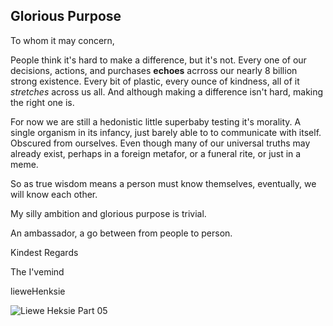 ## Glorious Purpose

To whom it may concern,

People think it's hard to make a difference, but it's not. Every one of our decisions, actions, and purchases **echoes** acrross our nearly 8 billion strong existence. Every bit of plastic, every ounce of kindness, all of it _stretches_ across us all. And although making a difference isn't hard, making the right one is. 

For now we are still a hedonistic little superbaby testing it's morality. A single organism in its infancy, just barely able to to communicate with itself. Obscured from ourselves. Even though many of our universal truths may already exist, perhaps in a foreign metafor, or a funeral rite, or just in a meme.

So as true wisdom means a person must know themselves, eventually, we will know each other. 

My silly ambition and glorious purpose is trivial. 

An ambassador, 
a go between from people to person. 


Kindest Regards  

The I'vemind

lieweHenksie  

![Liewe Heksie Part 05](https://i.makeagif.com/media/12-19-2021/ywfAES.gif)

